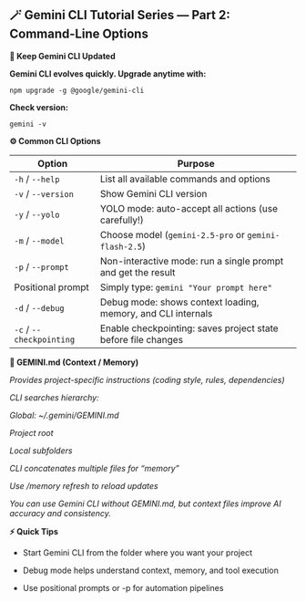 ## 🪄 Gemini CLI Tutorial Series — Part 2: Command-Line Options

**🔄 Keep Gemini CLI Updated**

**Gemini CLI evolves quickly. Upgrade anytime with:**

`npm upgrade -g @google/gemini-cli`

**Check version:**

`gemini -v`

**⚙️ Common CLI Options**

| Option                   | Purpose                                                       |
| ------------------------ | ------------------------------------------------------------- |
| `-h` / `--help`          | List all available commands and options                       |
| `-v` / `--version`       | Show Gemini CLI version                                       |
| `-y` / `--yolo`          | YOLO mode: auto-accept all actions (use carefully!)           |
| `-m` / `--model`         | Choose model (`gemini-2.5-pro` or `gemini-flash-2.5`)         |
| `-p` / `--prompt`        | Non-interactive mode: run a single prompt and get the result  |
| Positional prompt        | Simply type: `gemini "Your prompt here"`                      |
| `-d` / `--debug`         | Debug mode: shows context loading, memory, and CLI internals  |
| `-c` / `--checkpointing` | Enable checkpointing: saves project state before file changes |

**🧠 GEMINI.md (Context / Memory)**

*Provides project-specific instructions (coding style, rules, dependencies)*

*CLI searches hierarchy:*

*Global: ~/.gemini/GEMINI.md*
 
*Project root*
 
*Local subfolders*

*CLI concatenates multiple files for “memory”*
 
*Use /memory refresh to reload updates*

*You can use Gemini CLI without GEMINI.md, but context files improve AI accuracy and consistency.*

**⚡ Quick Tips**
 
- Start Gemini CLI from the folder where you want your project

- Debug mode helps understand context, memory, and tool execution

- Use positional prompts or -p for automation pipelines